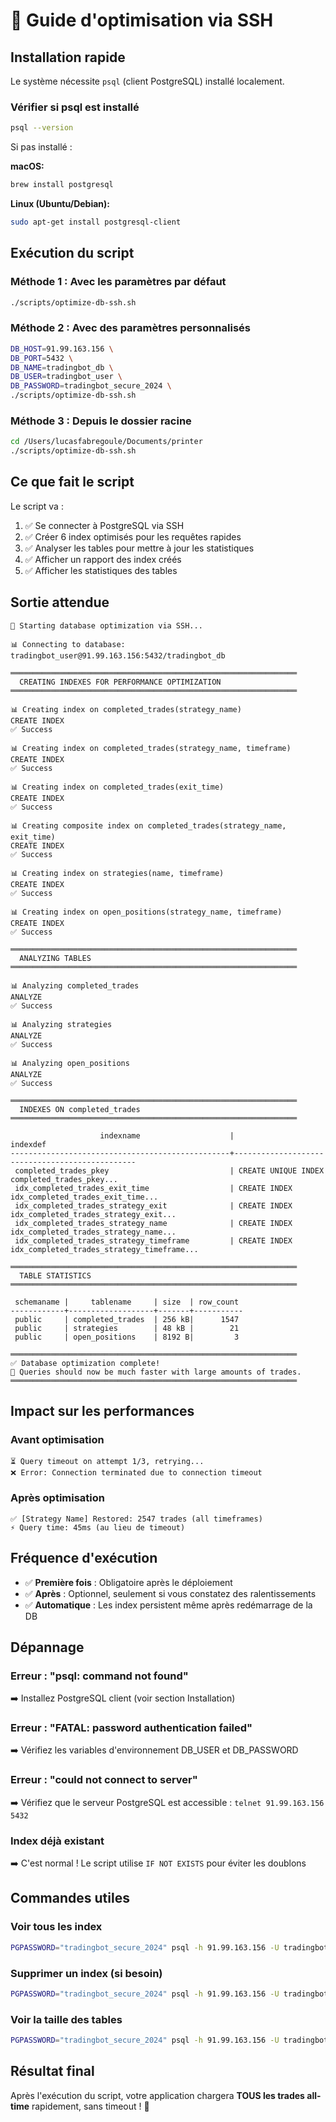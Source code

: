# 🚀 Guide d'optimisation via SSH

## Installation rapide

Le système nécessite `psql` (client PostgreSQL) installé localement.

### Vérifier si psql est installé

```bash
psql --version
```

Si pas installé :

**macOS:**
```bash
brew install postgresql
```

**Linux (Ubuntu/Debian):**
```bash
sudo apt-get install postgresql-client
```

## Exécution du script

### Méthode 1 : Avec les paramètres par défaut

```bash
./scripts/optimize-db-ssh.sh
```

### Méthode 2 : Avec des paramètres personnalisés

```bash
DB_HOST=91.99.163.156 \
DB_PORT=5432 \
DB_NAME=tradingbot_db \
DB_USER=tradingbot_user \
DB_PASSWORD=tradingbot_secure_2024 \
./scripts/optimize-db-ssh.sh
```

### Méthode 3 : Depuis le dossier racine

```bash
cd /Users/lucasfabregoule/Documents/printer
./scripts/optimize-db-ssh.sh
```

## Ce que fait le script

Le script va :

1. ✅ Se connecter à PostgreSQL via SSH
2. ✅ Créer 6 index optimisés pour les requêtes rapides
3. ✅ Analyser les tables pour mettre à jour les statistiques
4. ✅ Afficher un rapport des index créés
5. ✅ Afficher les statistiques des tables

## Sortie attendue

```
🚀 Starting database optimization via SSH...

📊 Connecting to database: tradingbot_user@91.99.163.156:5432/tradingbot_db

════════════════════════════════════════════════════════════════
  CREATING INDEXES FOR PERFORMANCE OPTIMIZATION
════════════════════════════════════════════════════════════════

📊 Creating index on completed_trades(strategy_name)
CREATE INDEX
✅ Success

📊 Creating index on completed_trades(strategy_name, timeframe)
CREATE INDEX
✅ Success

📊 Creating index on completed_trades(exit_time)
CREATE INDEX
✅ Success

📊 Creating composite index on completed_trades(strategy_name, exit_time)
CREATE INDEX
✅ Success

📊 Creating index on strategies(name, timeframe)
CREATE INDEX
✅ Success

📊 Creating index on open_positions(strategy_name, timeframe)
CREATE INDEX
✅ Success

════════════════════════════════════════════════════════════════
  ANALYZING TABLES
════════════════════════════════════════════════════════════════

📊 Analyzing completed_trades
ANALYZE
✅ Success

📊 Analyzing strategies
ANALYZE
✅ Success

📊 Analyzing open_positions
ANALYZE
✅ Success

════════════════════════════════════════════════════════════════
  INDEXES ON completed_trades
════════════════════════════════════════════════════════════════

                    indexname                    |                    indexdef
-------------------------------------------------+------------------------------------------------
 completed_trades_pkey                           | CREATE UNIQUE INDEX completed_trades_pkey...
 idx_completed_trades_exit_time                  | CREATE INDEX idx_completed_trades_exit_time...
 idx_completed_trades_strategy_exit              | CREATE INDEX idx_completed_trades_strategy_exit...
 idx_completed_trades_strategy_name              | CREATE INDEX idx_completed_trades_strategy_name...
 idx_completed_trades_strategy_timeframe         | CREATE INDEX idx_completed_trades_strategy_timeframe...

════════════════════════════════════════════════════════════════
  TABLE STATISTICS
════════════════════════════════════════════════════════════════

 schemaname |     tablename     | size  | row_count
------------+-------------------+-------+-----------
 public     | completed_trades  | 256 kB|      1547
 public     | strategies        | 48 kB |        21
 public     | open_positions    | 8192 B|         3

════════════════════════════════════════════════════════════════
✅ Database optimization complete!
🚀 Queries should now be much faster with large amounts of trades.
════════════════════════════════════════════════════════════════
```

## Impact sur les performances

### Avant optimisation
```
⏳ Query timeout on attempt 1/3, retrying...
❌ Error: Connection terminated due to connection timeout
```

### Après optimisation
```
✅ [Strategy Name] Restored: 2547 trades (all timeframes)
⚡ Query time: 45ms (au lieu de timeout)
```

## Fréquence d'exécution

- ✅ **Première fois** : Obligatoire après le déploiement
- ✅ **Après** : Optionnel, seulement si vous constatez des ralentissements
- ✅ **Automatique** : Les index persistent même après redémarrage de la DB

## Dépannage

### Erreur : "psql: command not found"
➡️ Installez PostgreSQL client (voir section Installation)

### Erreur : "FATAL: password authentication failed"
➡️ Vérifiez les variables d'environnement DB_USER et DB_PASSWORD

### Erreur : "could not connect to server"
➡️ Vérifiez que le serveur PostgreSQL est accessible : `telnet 91.99.163.156 5432`

### Index déjà existant
➡️ C'est normal ! Le script utilise `IF NOT EXISTS` pour éviter les doublons

## Commandes utiles

### Voir tous les index
```bash
PGPASSWORD="tradingbot_secure_2024" psql -h 91.99.163.156 -U tradingbot_user -d tradingbot_db -c "\di"
```

### Supprimer un index (si besoin)
```bash
PGPASSWORD="tradingbot_secure_2024" psql -h 91.99.163.156 -U tradingbot_user -d tradingbot_db -c "DROP INDEX idx_completed_trades_strategy_name;"
```

### Voir la taille des tables
```bash
PGPASSWORD="tradingbot_secure_2024" psql -h 91.99.163.156 -U tradingbot_user -d tradingbot_db -c "SELECT pg_size_pretty(pg_total_relation_size('completed_trades'));"
```

## Résultat final

Après l'exécution du script, votre application chargera **TOUS les trades all-time** rapidement, sans timeout ! 🎉


